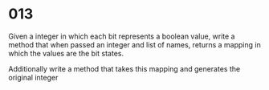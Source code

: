 [_metadata_:tags]:-        "bitwise list encode decode"

# 013

Given a integer in which each bit represents a boolean value, write a method that when passed an integer and list of names, returns a mapping in which the values are the bit states.

Additionally write a method that takes this mapping and generates the original integer